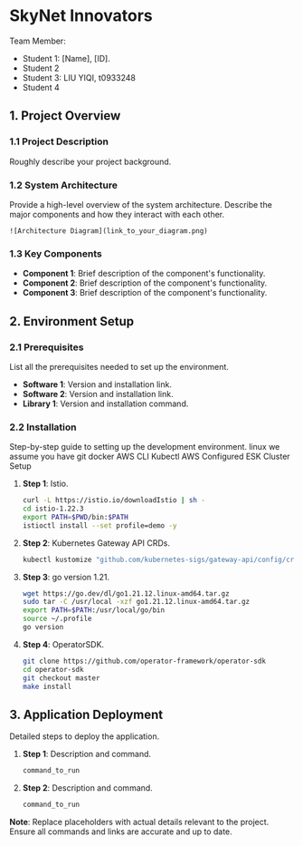 
# SkyNet Innovators

Team Member:

- Student 1: [Name], [ID].
- Student 2
- Student 3: LIU YIQI, t0933248
- Student 4

## 1. Project Overview

### 1.1 Project Description

Roughly describe your project background. 

### 1.2 System Architecture

Provide a high-level overview of the system architecture. Describe the major components and how they interact with each other.

```
![Architecture Diagram](link_to_your_diagram.png)
```

### 1.3 Key Components
- **Component 1**: Brief description of the component's functionality.
- **Component 2**: Brief description of the component's functionality.
- **Component 3**: Brief description of the component's functionality.

## 2. Environment Setup

### 2.1 Prerequisites
List all the prerequisites needed to set up the environment.
- **Software 1**: Version and installation link.
- **Software 2**: Version and installation link.
- **Library 1**: Version and installation command.

### 2.2 Installation
Step-by-step guide to setting up the development environment.
linux
we assume you have
git
docker
AWS CLI 
Kubectl
AWS Configured
ESK Cluster Setup
1. **Step 1**: Istio.
    ```bash
    curl -L https://istio.io/downloadIstio | sh -
    cd istio-1.22.3
    export PATH=$PWD/bin:$PATH
    istioctl install --set profile=demo -y
    ```
2. **Step 2**: Kubernetes Gateway API CRDs.
   
    ```bash
    kubectl kustomize "github.com/kubernetes-sigs/gateway-api/config/crd?ref=v1.1.0" | kubectl apply -f -
    ```
3. **Step 3**: go version 1.21.
   
    ```bash
    wget https://go.dev/dl/go1.21.12.linux-amd64.tar.gz
    sudo tar -C /usr/local -xzf go1.21.12.linux-amd64.tar.gz
    export PATH=$PATH:/usr/local/go/bin
    source ~/.profile
    go version
    ```

4. **Step 4**: OperatorSDK.
   
    ```bash
    git clone https://github.com/operator-framework/operator-sdk
    cd operator-sdk
    git checkout master
    make install
    ```
## 3. Application Deployment

Detailed steps to deploy the application.

1. **Step 1**: Description and command.
    
    ```bash
    command_to_run
    ```
2. **Step 2**: Description and command.
    ```bash
    command_to_run
    ```

**Note**: Replace placeholders with actual details relevant to the project. Ensure all commands and links are accurate and up to date.
